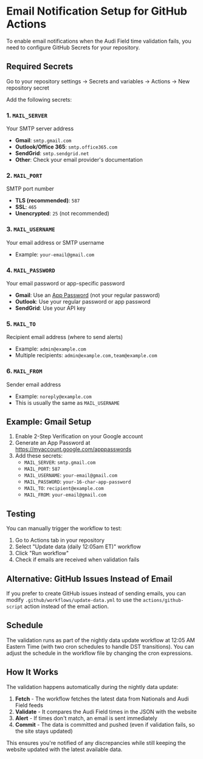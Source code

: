 # Email Notification Setup for GitHub Actions

To enable email notifications when the Audi Field time validation fails, you need to configure GitHub Secrets for your repository.

## Required Secrets

Go to your repository settings → Secrets and variables → Actions → New repository secret

Add the following secrets:

### 1. `MAIL_SERVER`
Your SMTP server address
- **Gmail**: `smtp.gmail.com`
- **Outlook/Office 365**: `smtp.office365.com`
- **SendGrid**: `smtp.sendgrid.net`
- **Other**: Check your email provider's documentation

### 2. `MAIL_PORT`
SMTP port number
- **TLS (recommended)**: `587`
- **SSL**: `465`
- **Unencrypted**: `25` (not recommended)

### 3. `MAIL_USERNAME`
Your email address or SMTP username
- Example: `your-email@gmail.com`

### 4. `MAIL_PASSWORD`
Your email password or app-specific password
- **Gmail**: Use an [App Password](https://support.google.com/accounts/answer/185833) (not your regular password)
- **Outlook**: Use your regular password or app password
- **SendGrid**: Use your API key

### 5. `MAIL_TO`
Recipient email address (where to send alerts)
- Example: `admin@example.com`
- Multiple recipients: `admin@example.com,team@example.com`

### 6. `MAIL_FROM`
Sender email address
- Example: `noreply@example.com`
- This is usually the same as `MAIL_USERNAME`

## Example: Gmail Setup

1. Enable 2-Step Verification on your Google account
2. Generate an App Password at https://myaccount.google.com/apppasswords
3. Add these secrets:
   - `MAIL_SERVER`: `smtp.gmail.com`
   - `MAIL_PORT`: `587`
   - `MAIL_USERNAME`: `your-email@gmail.com`
   - `MAIL_PASSWORD`: `your-16-char-app-password`
   - `MAIL_TO`: `recipient@example.com`
   - `MAIL_FROM`: `your-email@gmail.com`

## Testing

You can manually trigger the workflow to test:

1. Go to Actions tab in your repository
2. Select "Update data (daily 12:05am ET)" workflow
3. Click "Run workflow"
4. Check if emails are received when validation fails

## Alternative: GitHub Issues Instead of Email

If you prefer to create GitHub issues instead of sending emails, you can modify `.github/workflows/update-data.yml` to use the `actions/github-script` action instead of the email action.

## Schedule

The validation runs as part of the nightly data update workflow at 12:05 AM Eastern Time (with two cron schedules to handle DST transitions). You can adjust the schedule in the workflow file by changing the cron expressions.

## How It Works

The validation happens automatically during the nightly data update:

1. **Fetch** - The workflow fetches the latest data from Nationals and Audi Field feeds
2. **Validate** - It compares the Audi Field times in the JSON with the website
3. **Alert** - If times don't match, an email is sent immediately
4. **Commit** - The data is committed and pushed (even if validation fails, so the site stays updated)

This ensures you're notified of any discrepancies while still keeping the website updated with the latest available data.

